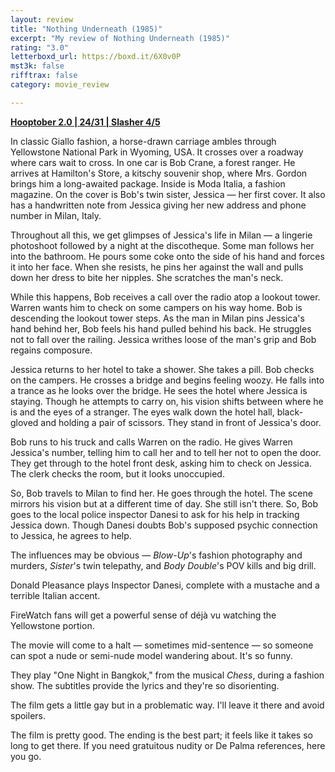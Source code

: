 ```yaml
---
layout: review
title: "Nothing Underneath (1985)"
excerpt: "My review of Nothing Underneath (1985)"
rating: "3.0"
letterboxd_url: https://boxd.it/6X0v0P
mst3k: false
rifftrax: false
category: movie_review

---
```


<b><a href="https://boxd.it/pRPis/detail">Hooptober 2.0 | 24/31 | Slasher 4/5</a></b>

In classic Giallo fashion, a horse-drawn carriage ambles through Yellowstone National Park in Wyoming, USA. It crosses over a roadway where cars wait to cross. In one car is Bob Crane, a forest ranger. He arrives at Hamilton's Store, a kitschy souvenir shop, where Mrs. Gordon brings him a long-awaited package. Inside is Moda Italia, a fashion magazine. On the cover is Bob's twin sister, Jessica — her first cover. It also has a handwritten note from Jessica giving her new address and phone number in Milan, Italy.

Throughout all this, we get glimpses of Jessica's life in Milan — a lingerie photoshoot followed by a night at the discotheque. Some man follows her into the bathroom. He pours some coke onto the side of his hand and forces it into her face. When she resists, he pins her against the wall and pulls down her dress to bite her nipples. She scratches the man's neck.

While this happens, Bob receives a call over the radio atop a lookout tower. Warren wants him to check on some campers on his way home. Bob is descending the lookout tower steps. As the man in Milan pins Jessica's hand behind her, Bob feels his hand pulled behind his back. He struggles not to fall over the railing. Jessica writhes loose of the man's grip and Bob regains composure.

Jessica returns to her hotel to take a shower. She takes a pill. Bob checks on the campers. He crosses a bridge and begins feeling woozy. He falls into a trance as he looks over the bridge. He sees the hotel where Jessica is staying. Though he attempts to carry on, his vision shifts between where he is and the eyes of a stranger. The eyes walk down the hotel hall, black-gloved and holding a pair of scissors. They stand in front of Jessica's door.

Bob runs to his truck and calls Warren on the radio. He gives Warren Jessica's number, telling him to call her and to tell her not to open the door. They get through to the hotel front desk, asking him to check on Jessica. The clerk checks the room, but it looks unoccupied.

So, Bob travels to Milan to find her. He goes through the hotel. The scene mirrors his vision but at a different time of day. She still isn't there. So, Bob goes to the local police inspector Danesi to ask for his help in tracking Jessica down. Though Danesi doubts Bob's supposed psychic connection to Jessica, he agrees to help.

The influences may be obvious — <i>Blow-Up</i>'s fashion photography and murders, <i>Sister</i>'s twin telepathy, and <i>Body Double</i>'s POV kills and big drill.

Donald Pleasance plays Inspector Danesi, complete with a mustache and a terrible Italian accent.

FireWatch fans will get a powerful sense of déjà vu watching the Yellowstone portion.

The movie will come to a halt — sometimes mid-sentence — so someone can spot a nude or semi-nude model wandering about. It's so funny.

They play "One Night in Bangkok," from the musical <i>Chess</i>, during a fashion show. The subtitles provide the lyrics and they're so disorienting. 

The film gets a little gay but in a problematic way. I'll leave it there and avoid spoilers.

The film is pretty good. The ending is the best part; it feels like it takes so long to get there. If you need gratuitous nudity or De Palma references, here you go.
